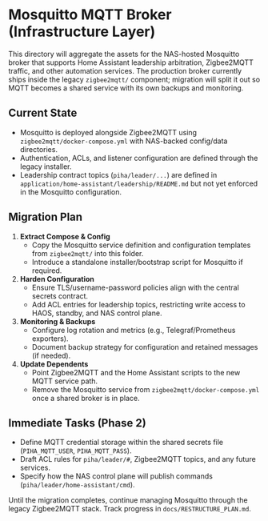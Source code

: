 # Mosquitto MQTT Broker (Infrastructure Layer)

This directory will aggregate the assets for the NAS-hosted Mosquitto broker that supports Home Assistant leadership arbitration, Zigbee2MQTT traffic, and other automation services. The production broker currently ships inside the legacy `zigbee2mqtt/` component; migration will split it out so MQTT becomes a shared service with its own backups and monitoring.

## Current State
- Mosquitto is deployed alongside Zigbee2MQTT using `zigbee2mqtt/docker-compose.yml` with NAS-backed config/data directories.
- Authentication, ACLs, and listener configuration are defined through the legacy installer.
- Leadership contract topics (`piha/leader/...`) are defined in `application/home-assistant/leadership/README.md` but not yet enforced in the Mosquitto configuration.

## Migration Plan
1. **Extract Compose & Config**
   - Copy the Mosquitto service definition and configuration templates from `zigbee2mqtt/` into this folder.
   - Introduce a standalone installer/bootstrap script for Mosquitto if required.
2. **Harden Configuration**
   - Ensure TLS/username-password policies align with the central secrets contract.
   - Add ACL entries for leadership topics, restricting write access to HAOS, standby, and NAS control plane.
3. **Monitoring & Backups**
   - Configure log rotation and metrics (e.g., Telegraf/Prometheus exporters).
   - Document backup strategy for configuration and retained messages (if needed).
4. **Update Dependents**
   - Point Zigbee2MQTT and the Home Assistant scripts to the new MQTT service path.
   - Remove the Mosquitto service from `zigbee2mqtt/docker-compose.yml` once a shared broker is in place.

## Immediate Tasks (Phase 2)
- Define MQTT credential storage within the shared secrets file (`PIHA_MQTT_USER`, `PIHA_MQTT_PASS`).
- Draft ACL rules for `piha/leader/#`, Zigbee2MQTT topics, and any future services.
- Specify how the NAS control plane will publish commands (`piha/leader/home-assistant/cmd`).

Until the migration completes, continue managing Mosquitto through the legacy Zigbee2MQTT stack. Track progress in `docs/RESTRUCTURE_PLAN.md`.
